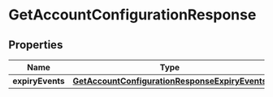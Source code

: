 

# GetAccountConfigurationResponse


## Properties

| Name | Type | Description | Notes |
|------------ | ------------- | ------------- | -------------|
|**expiryEvents** | [**GetAccountConfigurationResponseExpiryEvents**](GetAccountConfigurationResponseExpiryEvents.md) |  |  [optional] |



